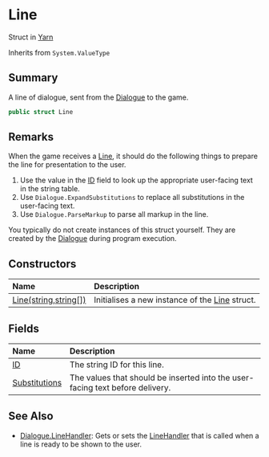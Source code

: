 # Line

Struct in [Yarn](/docs/api/csharp/yarn.md)

Inherits from `System.ValueType`

## Summary


A line of dialogue, sent from the  <a href="yarn.dialogue.md">Dialogue</a>  to the game.


```csharp
public struct Line
```

## Remarks

<p>When the game receives a <a href="yarn.line.md">Line</a>, it should do the
following things to prepare the line for presentation to the user.
</p> <ol type="number">
<li>Use the value in the <a href="yarn.line.id.md">ID</a> field to look up the
appropriate user-facing text in the string table. </li>
<li>Use <code>Dialogue.ExpandSubstitutions</code> to replace all
substitutions in the user-facing text.</li>
<li>Use <code>Dialogue.ParseMarkup</code> to parse all markup in the
line.</li>
</ol> <p>You typically do not create instances of this struct yourself.
They are created by the <a href="yarn.dialogue.md">Dialogue</a> during program
execution.</p>

## Constructors

|Name|Description|
|:---|:---|
|[Line(string,string[])](/docs/api/csharp/yarn.line..ctor.md)|Initialises a new instance of the  <a href="yarn.line.md">Line</a>  struct.|

## Fields

|Name|Description|
|:---|:---|
|[ID](/docs/api/csharp/yarn.line.id.md)|The string ID for this line.|
|[Substitutions](/docs/api/csharp/yarn.line.substitutions.md)|The values that should be inserted into the user-facing text before delivery.|

## See Also

* [Dialogue.LineHandler](/docs/api/csharp/yarn.dialogue.linehandler.md): Gets or sets the  <a href="yarn.linehandler.md">LineHandler</a>  that is called when a line is ready to be shown to the user.

